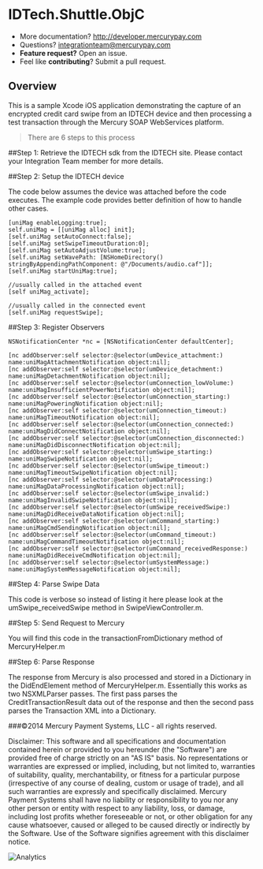 IDTech.Shuttle.ObjC
====================

* More documentation?  http://developer.mercurypay.com
* Questions?  integrationteam@mercurypay.com
* **Feature request?** Open an issue.
* Feel like **contributing**?  Submit a pull request.


## Overview

This is a sample Xcode iOS application demonstrating the capture of an encrypted credit card swipe from an IDTECH device and then processing a test transaction through the Mercury SOAP WebServices platform.

>There are 6 steps to this process

##Step 1: Retrieve the IDTECH sdk from the IDTECH site.  Please contact your Integration Team member for more details.

##Step 2: Setup the IDTECH device

The code below assumes the device was attached before the code executes.  The example code provides better definition of how to handle other cases.

```
[uniMag enableLogging:true];
self.uniMag = [[uniMag alloc] init];
[self.uniMag setAutoConnect:false];
[self.uniMag setSwipeTimeoutDuration:0];
[self.uniMag setAutoAdjustVolume:true];
[self.uniMag setWavePath: [NSHomeDirectory() stringByAppendingPathComponent: @"/Documents/audio.caf"]];
[self.uniMag startUniMag:true];

//usually called in the attached event
[self uniMag_activate];

//usually called in the connected event
[self.uniMag requestSwipe];
```

##Step 3: Register Observers

```
NSNotificationCenter *nc = [NSNotificationCenter defaultCenter];

[nc addObserver:self selector:@selector(umDevice_attachment:) name:uniMagAttachmentNotification object:nil];
[nc addObserver:self selector:@selector(umDevice_detachment:) name:uniMagDetachmentNotification object:nil];
[nc addObserver:self selector:@selector(umConnection_lowVolume:) name:uniMagInsufficientPowerNotification object:nil];
[nc addObserver:self selector:@selector(umConnection_starting:) name:uniMagPoweringNotification object:nil];
[nc addObserver:self selector:@selector(umConnection_timeout:) name:uniMagTimeoutNotification object:nil];
[nc addObserver:self selector:@selector(umConnection_connected:) name:uniMagDidConnectNotification object:nil];
[nc addObserver:self selector:@selector(umConnection_disconnected:) name:uniMagDidDisconnectNotification object:nil];
[nc addObserver:self selector:@selector(umSwipe_starting:) name:uniMagSwipeNotification object:nil];
[nc addObserver:self selector:@selector(umSwipe_timeout:) name:uniMagTimeoutSwipeNotification object:nil];
[nc addObserver:self selector:@selector(umDataProcessing:) name:uniMagDataProcessingNotification object:nil];
[nc addObserver:self selector:@selector(umSwipe_invalid:) name:uniMagInvalidSwipeNotification object:nil];
[nc addObserver:self selector:@selector(umSwipe_receivedSwipe:) name:uniMagDidReceiveDataNotification object:nil];
[nc addObserver:self selector:@selector(umCommand_starting:) name:uniMagCmdSendingNotification object:nil];
[nc addObserver:self selector:@selector(umCommand_timeout:) name:uniMagCommandTimeoutNotification object:nil];
[nc addObserver:self selector:@selector(umCommand_receivedResponse:) name:uniMagDidReceiveCmdNotification object:nil];
[nc addObserver:self selector:@selector(umSystemMessage:) name:uniMagSystemMessageNotification object:nil];
```

##Step 4: Parse Swipe Data

This code is verbose so instead of listing it here please look at the umSwipe_receivedSwipe method in SwipeViewController.m. 

##Step 5: Send Request to Mercury

You will find this code in the transactionFromDictionary method of MercuryHelper.m

##Step 6: Parse Response

The response from Mercury is also processed and stored in a Dictionary in the DidEndElement method of MercuryHelper.m.  Essentially this works as two NSXMLParser passes.  The first pass parses the CreditTransactionResult data out of the response and then the second pass parses the Transaction XML into a Dictionary.

###©2014 Mercury Payment Systems, LLC - all rights reserved.

Disclaimer:
This software and all specifications and documentation contained herein or provided to you hereunder (the "Software") are provided free of charge strictly on an "AS IS" basis. No representations or warranties are expressed or implied, including, but not limited to, warranties of suitability, quality, merchantability, or fitness for a particular purpose (irrespective of any course of dealing, custom or usage of trade), and all such warranties are expressly and specifically disclaimed. Mercury Payment Systems shall have no liability or responsibility to you nor any other person or entity with respect to any liability, loss, or damage, including lost profits whether foreseeable or not, or other obligation for any cause whatsoever, caused or alleged to be caused directly or indirectly by the Software. Use of the Software signifies agreement with this disclaimer notice.

![Analytics](https://ga-beacon.appspot.com/UA-60858025-13/IDTech.Shuttle.ObjC/readme?pixel)
